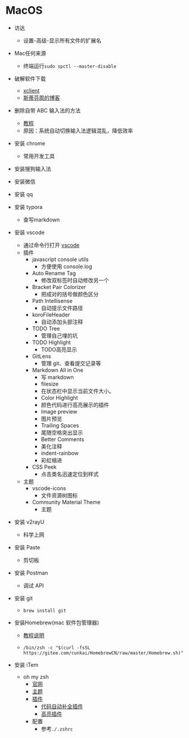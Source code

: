 #	MacOS

- 访达
  
  - 设置-高级-显示所有文件的扩展名
  
- Mac任何来源

  - 终端运行`sudo spctl --master-disable`

- 破解软件下载
  - [xclient](https://xclient.info)
  - [斯蒂芬周的博客](http://www.sdifen.com/)

- 删除自带 ABC 输入法的方法
  - [教程](https://www.jianshu.com/p/0ba1292441b9)
  - 原因：系统自动切换输入法逻辑混乱，降低效率

- 安装 chrome

  - 常用开发工具

- 安装搜狗输入法

- 安装微信

- 安装 qq

- 安装 typora

  - 查写markdown

- 安装 vscode

  - 通过命令行打开 [vscode](https://blog.csdn.net/itworld123/article/details/118436081)
  - 插件
    - javascript console utils
      - 方便使用 console.log
    - Auto Rename Tag
    	- 修改双标签时自动修改另一个
  	- Bracket Pair Colorizer
  		- 把成对的括号做颜色区分
  	- Path Intellisense
  	  - 自动提示文件路径
  	- koroFileHeader
  	  - 自动添加头部注释
  	- TODO Tree
  	  - 管理自己埋的坑
    - TODO Highlight
  	  - TODO高亮显示
  	- GitLens
    	- 管理 git、查看提交记录等
  	- Markdown All in One
  	  - 写 markdown
	  - filesize
  	  - 在状态栏中显示当前文件大小。
	  - Color Highlight
  	  - 颜色代码进行高亮展示的插件
	  - Image preview
  	  - 图片预览
	  - Trailing Spaces
  	  - 尾随空格突出显示
	  - Better Comments
  	  - 美化注释
	  - indent-rainbow
  	  - 彩虹缩进
    - CSS Peek
      - 点击类名迅速定位到样式
  - 主题
    - vscode-icons
      - 文件资源树图标
    - Community Material Theme
      - 主题


- 安装 v2rayU

  - 科学上网

- 安装 Paste

  - 剪切板

- 安装 Postman

  - 调试 API

- 安装 git

  - `brew install git`

- 安装Homebrew(mac 软件包管理器)

  - [教程说明](https://gitee.com/cunkai/HomebrewCN)

  - ```shell
    /bin/zsh -c "$(curl -fsSL https://gitee.com/cunkai/HomebrewCN/raw/master/Homebrew.sh)"
    ```

- 安装 iTem
  - oh my zsh
  	- [官网](https://ohmyz.sh/#install)
    - [主题](https://juejin.cn/post/6894432073491152910)
    - [插件](https://hufangyun.com/2017/zsh-plugin/)
      - [代码自动补全插件](https://github.com/zsh-users/zsh-autosuggestions/blob/master/INSTALL.md)
      - [高亮插件](https://github.com/zsh-users/zsh-syntax-highlighting/blob/master/INSTALL.md)
    - 配置
      - 参考`./.zshrc`
